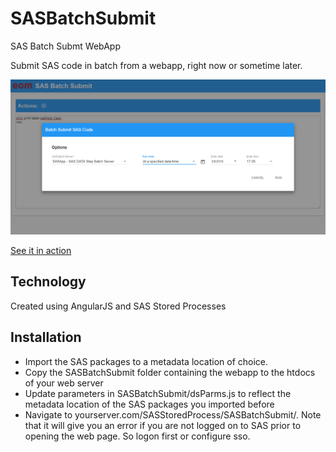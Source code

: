 # SASBatchSubmit
SAS Batch Submt WebApp

Submit SAS code in batch from a webapp, right now or sometime later.

![Screenshot](screenshot.png?raw=true "Screenshot")

[See it in action](https://www.youtube.com/watch?v=bSpakS9dyPg)

## Technology
Created using AngularJS and SAS Stored Processes

## Installation
* Import the SAS packages to a metadata location of choice.
* Copy the SASBatchSubmit folder containing the webapp to the htdocs of your web server
* Update parameters in SASBatchSubmit/dsParms.js to reflect the metadata location of the SAS packages you imported before
* Navigate to yourserver.com/SASStoredProcess/SASBatchSubmit/. Note that it will give you an error if you are not logged on to SAS prior to opening the web page. So logon first or configure sso.
